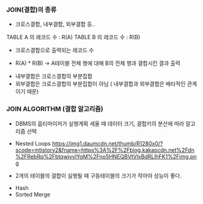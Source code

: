 ### JOIN(결합)의 종류
- 크로스결합, 내부결합, 외부결합 등..

TABLE A 의 레코드 수 : R(A)
TABLE B 의 레코드 수 : R(B)

* 크로스결합으로 출력되는 레코드 수 
+ R(A) * R(B) -> A테이블 전체 행에 대해 B의 전체 행과 결합시킨 결과 출력
* 내부결합은 크로스결합의 부분집합
* 외부결합은 크로스결합의 부분집합이 아님 ( 내부결합과 외부결합은 배타적인 관계이기 때문)


### JOIN ALGORITHM (결합 알고리즘)
- DBMS의 옵티마이저가 실행계획 세울 때 데이터 크기, 결합키의 분산에 따라 알고리즘 선택
* Nested Loops
https://img1.daumcdn.net/thumb/R1280x0/?scode=mtistory2&fname=https%3A%2F%2Fblog.kakaocdn.net%2Fdn%2FRebRq%2FbtqwjvvlYgM%2Fno5HNEQBVtVlxBdRLlhFK1%2Fimg.png
 + 2개의 테이블의 결합이 실행될 때 구동테이블의 크기가 작아야 성능이 좋다. 
* Hash
* Sorted Merge
